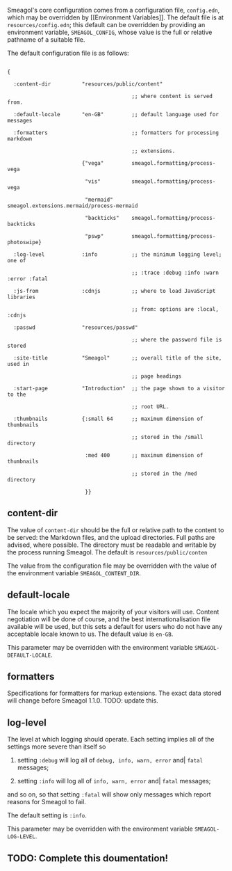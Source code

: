 Smeagol's core configuration comes from a configuration file, `config.edn`, which may be overridden by [[Environment Variables]]. The default file is at `resources/config.edn`; this default can be overridden by providing an environment variable, `SMEAGOL_CONFIG`, whose value is the full or relative pathname of a suitable file.


The default configuration file is as follows:

```

{

  :content-dir          "resources/public/content"

                                        ;; where content is served from.

  :default-locale       "en-GB"         ;; default language used for messages

  :formatters                           ;; formatters for processing markdown

                                        ;; extensions.

                        {"vega"         smeagol.formatting/process-vega

                         "vis"          smeagol.formatting/process-vega

                         "mermaid"      smeagol.extensions.mermaid/process-mermaid

                         "backticks"    smeagol.formatting/process-backticks

                         "pswp"         smeagol.formatting/process-photoswipe}

  :log-level            :info           ;; the minimum logging level; one of

                                        ;; :trace :debug :info :warn :error :fatal

  :js-from              :cdnjs          ;; where to load JavaScript libraries

                                        ;; from: options are :local, :cdnjs

  :passwd               "resources/passwd"

                                        ;; where the password file is stored

  :site-title           "Smeagol"       ;; overall title of the site, used in

                                        ;; page headings

  :start-page           "Introduction"  ;; the page shown to a visitor to the

                                        ;; root URL.

  :thumbnails           {:small 64      ;; maximum dimension of thumbnails

                                        ;; stored in the /small directory

                         :med 400       ;; maximum dimension of thumbnails

                                        ;; stored in the /med directory

                         }}

```


## content-dir

The value of `content-dir` should be the full or relative path to the content to be served: the Markdown files, and the upload directories. Full paths are advised, where possible. The directory must be readable and writable by the process running Smeagol. The default is `resources/public/conten`


The value from the configuration file may be overridden with the value of the environment variable `SMEAGOL_CONTENT_DIR`.


## default-locale

The locale which you expect the majority of your visitors will use. Content negotiation will be done of course, and the best internationalisation file available will be used, but this sets a default for users who do not have any acceptable locale known to us. The default value is `en-GB`.


This parameter may be overridden with the environment variable `SMEAGOL-DEFAULT-LOCALE`.


## formatters

Specifications for formatters for markup extensions. The exact data stored will change before Smeagol 1.1.0. TODO: update this.


## log-level

The level at which logging should operate. Each setting implies all of the settings more severe than itself so


1. setting `:debug` will log all of `debug, info, warn, error` and| `fatal` messages;

2. setting `:info` will log all of `info, warn, error` and| `fatal` messages;


and so on, so that setting `:fatal` will show only messages which report reasons for Smeagol to fail.


The default setting is `:info`.


This parameter may be overridden with the environment variable `SMEAGOL-LOG-LEVEL`.

## TODO: Complete this doumentation!
